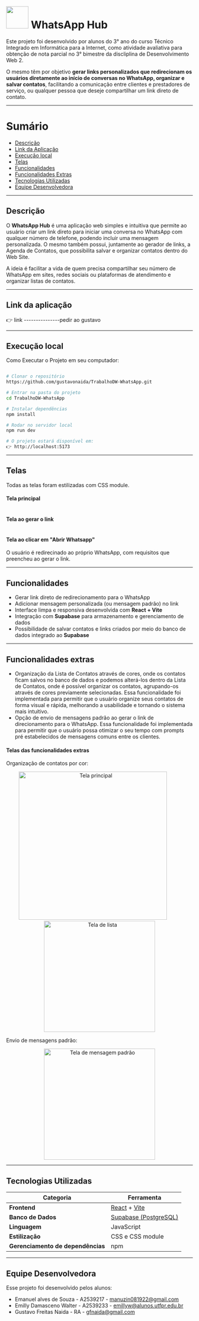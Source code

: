 <h1 id="whatsapp-hub"><img src="./src/imagens README/icone_whats.png" alt="" width="60"/> WhatsApp Hub</h1>

Este projeto foi desenvolvido por alunos do 3° ano do curso Técnico Integrado em Informática para a Internet, como atividade avaliativa para obtenção de nota parcial no 3° bimestre da discliplina de Desenvolvimento Web 2.

O mesmo têm por objetivo **gerar links personalizados que redirecionam os usuários diretamente ao início de conversas no WhatsApp, organizar e salvar contatos**, facilitando a comunicação entre clientes e prestadores de serviço, ou qualquer pessoa que deseje compartilhar um link direto de contato.

---
# Sumário
  - [Descrição](#descrição)
  - [Link da Aplicação](#link-da-aplicação)
  - [Execução local](#execução-local)
  - [Telas](#telas)
  - [Funcionalidades](#funcionalidades)
  - [Funcionalidades Extras](#funcionalidades-extras)
  - [Tecnologias Utilizadas](#tecnologias-utilizadas)
  - [Equipe Desenvolvedora](#equipe-desenvolvedora)
---
## Descrição

O **WhatsApp Hub** é uma aplicação web simples e intuitiva que permite ao usuário criar um link direto para iniciar uma conversa no WhatsApp com qualquer número de telefone, podendo incluir uma mensagem personalizada. O mesmo também possui, juntamente ao gerador de links, a Agenda de Contatos, que possibilita salvar e organizar contatos dentro do Web Site.

A ideia é facilitar a vida de quem precisa compartilhar seu número de WhatsApp em sites, redes sociais ou plataformas de atendimento e organizar listas de contatos.

---
## Link da aplicação 
👉 link ---------------pedir ao gustavo

---

## Execução local
Como Executar o Projeto em seu computador:
```bash

# Clonar o repositório 
https://github.com/gustavonaida/TrabalhoDW-WhatsApp.git

# Entrar na pasta do projeto
cd TrabalhoDW-WhatsApp

# Instalar dependências
npm install

# Rodar no servidor local
npm run dev

# O projeto estará disponível em:
👉 http://localhost:5173

```
---

## Telas
Todas as telas foram estilizadas com CSS module.

#### Tela principal

<img src="./src/imagens README/tela_principal.png" alt=""/>

#### Tela ao gerar o link 
<img src="./src/imagens README/tela_gerar_link.png" alt=""/>

#### Tela ao clicar em "Abrir Whatsapp"
O usuário é redirecinado ao próprio WhatsApp, com requisitos que preencheu ao gerar o link.
<img src="./src/imagens README/tela_whatsapp.png" alt=""/>

---

## Funcionalidades

* Gerar link direto de redirecionamento para o WhatsApp  
* Adicionar mensagem personalizada (ou mensagem padrão) no link  
* Interface limpa e responsiva desenvolvida com **React + Vite**
* Integração com **Supabase** para armazenamento e gerenciamento de dados  
* Possibilidade de salvar contatos e links criados por meio do banco de dados integrado ao **Supabase**

---

## Funcionalidades extras
* Organização da Lista de Contatos através de cores, onde os contatos ficam salvos no banco de dados e podemos alterá-los dentro da Lista de Contatos, onde é possível organizar os contatos, agrupando-os através de cores previamente selecionadas. Essa funcionalidade foi implementada para permitir que o usuário organize seus contatos de forma visual e rápida, melhorando a usabilidade e tornando o sistema mais intuitivo.
* Opção de envio de mensagens padrão ao gerar o link de direcionamento para o WhatsApp. Essa funcionalidade foi implementada para permitir que o usuário possa otimizar o seu tempo com prompts pré estabelecidos de mensagens comuns entre os clientes.

#### Telas das funcionalidades extras
Organização de contatos por cor:
<p align="center">
  <img src="./src/imagens README/telas2.png" alt="Tela principal" width="400"/>
  &nbsp;&nbsp;&nbsp;&nbsp;&nbsp;&nbsp;&nbsp;&nbsp;
  <img src="./src/imagens README/tela_lista.png" alt="Tela de lista" width="300"/>
</p>


Envio de mensagens padrão:

<p align="center">
  <img src="./src/imagens README/tela_mensagem_opcional.png" alt="Tela de mensagem padrão" width="300"/>

---

## Tecnologias Utilizadas

| Categoria | Ferramenta |
|------------|-------------|
| **Frontend** | [React](https://react.dev/) + [Vite](https://vitejs.dev/) |
| **Banco de Dados** | [Supabase (PostgreSQL)](https://supabase.com/) |
| **Linguagem** | JavaScript |
| **Estilização** | CSS e CSS module |
| **Gerenciamento de dependências** | npm |

---

## Equipe Desenvolvedora 
Esse projeto foi desenvolvido pelos alunos:
* Emanuel alves de Souza - A2539217 - manuzin081922@gmail.com
* Emilly Damasceno Walter - A2539233 - emillyw@alunos.utfpr.edu.br
* Gustavo Freitas Naida - RA - gfnaida@gmail.com
